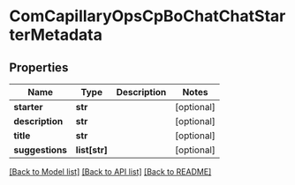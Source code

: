 # ComCapillaryOpsCpBoChatChatStarterMetadata

## Properties
Name | Type | Description | Notes
------------ | ------------- | ------------- | -------------
**starter** | **str** |  | [optional] 
**description** | **str** |  | [optional] 
**title** | **str** |  | [optional] 
**suggestions** | **list[str]** |  | [optional] 

[[Back to Model list]](../README.md#documentation-for-models) [[Back to API list]](../README.md#documentation-for-api-endpoints) [[Back to README]](../README.md)

